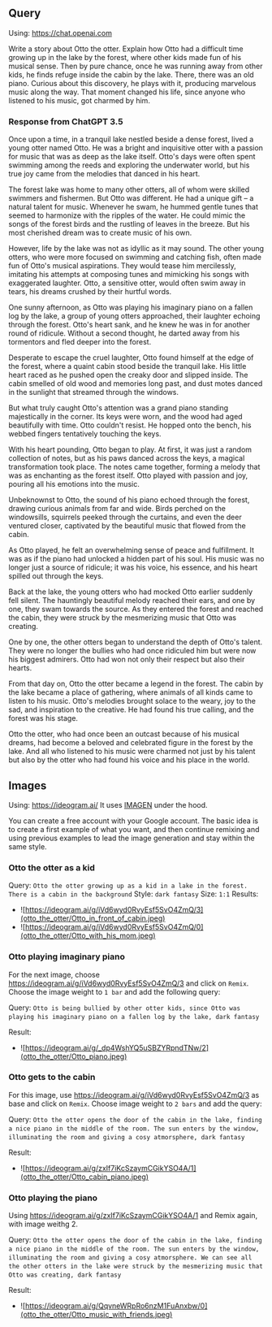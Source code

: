 ## Query

Using: https://chat.openai.com

Write a story about Otto the otter. Explain how Otto had a difficult time growing up in the lake by the forest, where other kids made fun of his musical sense. Then by pure chance, once he was running away from other kids, he finds refuge inside the cabin by the lake. There, there was an old piano. Curious about this discovery, he plays with it, producing marvelous music along the way. That moment changed his life, since anyone who listened to his music, got charmed by him.

### Response from ChatGPT 3.5

Once upon a time, in a tranquil lake nestled beside a dense forest, lived a young otter named Otto. He was a bright and inquisitive otter with a passion for music that was as deep as the lake itself. Otto's days were often spent swimming among the reeds and exploring the underwater world, but his true joy came from the melodies that danced in his heart.

The forest lake was home to many other otters, all of whom were skilled swimmers and fishermen. But Otto was different. He had a unique gift – a natural talent for music. Whenever he swam, he hummed gentle tunes that seemed to harmonize with the ripples of the water. He could mimic the songs of the forest birds and the rustling of leaves in the breeze. But his most cherished dream was to create music of his own.

However, life by the lake was not as idyllic as it may sound. The other young otters, who were more focused on swimming and catching fish, often made fun of Otto's musical aspirations. They would tease him mercilessly, imitating his attempts at composing tunes and mimicking his songs with exaggerated laughter. Otto, a sensitive otter, would often swim away in tears, his dreams crushed by their hurtful words.

One sunny afternoon, as Otto was playing his imaginary piano on a fallen log by the lake, a group of young otters approached, their laughter echoing through the forest. Otto's heart sank, and he knew he was in for another round of ridicule. Without a second thought, he darted away from his tormentors and fled deeper into the forest.

Desperate to escape the cruel laughter, Otto found himself at the edge of the forest, where a quaint cabin stood beside the tranquil lake. His little heart raced as he pushed open the creaky door and slipped inside. The cabin smelled of old wood and memories long past, and dust motes danced in the sunlight that streamed through the windows.

But what truly caught Otto's attention was a grand piano standing majestically in the corner. Its keys were worn, and the wood had aged beautifully with time. Otto couldn't resist. He hopped onto the bench, his webbed fingers tentatively touching the keys.

With his heart pounding, Otto began to play. At first, it was just a random collection of notes, but as his paws danced across the keys, a magical transformation took place. The notes came together, forming a melody that was as enchanting as the forest itself. Otto played with passion and joy, pouring all his emotions into the music.

Unbeknownst to Otto, the sound of his piano echoed through the forest, drawing curious animals from far and wide. Birds perched on the windowsills, squirrels peeked through the curtains, and even the deer ventured closer, captivated by the beautiful music that flowed from the cabin.

As Otto played, he felt an overwhelming sense of peace and fulfillment. It was as if the piano had unlocked a hidden part of his soul. His music was no longer just a source of ridicule; it was his voice, his essence, and his heart spilled out through the keys.

Back at the lake, the young otters who had mocked Otto earlier suddenly fell silent. The hauntingly beautiful melody reached their ears, and one by one, they swam towards the source. As they entered the forest and reached the cabin, they were struck by the mesmerizing music that Otto was creating.

One by one, the other otters began to understand the depth of Otto's talent. They were no longer the bullies who had once ridiculed him but were now his biggest admirers. Otto had won not only their respect but also their hearts.

From that day on, Otto the otter became a legend in the forest. The cabin by the lake became a place of gathering, where animals of all kinds came to listen to his music. Otto's melodies brought solace to the weary, joy to the sad, and inspiration to the creative. He had found his true calling, and the forest was his stage.

Otto the otter, who had once been an outcast because of his musical dreams, had become a beloved and celebrated figure in the forest by the lake. And all who listened to his music were charmed not just by his talent but also by the otter who had found his voice and his place in the world.


## Images

Using: https://ideogram.ai/ It uses [IMAGEN](https://imagen.research.google/) under the hood.

You can create a free account with your Google account. The basic idea is to create a first example of what you want, and then continue remixing and using previous examples to lead the image generation and stay within the same style.

### Otto the otter as a kid

Query: `Otto the otter growing up as a kid in a lake in the forest. There is a cabin in the background`
Style: `dark fantasy`
Size: `1:1`
Results: 
 - ![https://ideogram.ai/g/iVd6wyd0RvyEsf5SvO4ZmQ/3](otto_the_otter/Otto_in_front_of_cabin.jpeg)
 - ![https://ideogram.ai/g/iVd6wyd0RvyEsf5SvO4ZmQ/0](otto_the_otter/Otto_with_his_mom.jpeg)


### Otto playing imaginary piano

For the next image, choose https://ideogram.ai/g/iVd6wyd0RvyEsf5SvO4ZmQ/3 and click on `Remix`. Choose the image weight to `1 bar` and add the following query:

Query: `Otto is being bullied by other otter kids, since Otto was playing his imaginary piano on a fallen log by the lake, dark fantasy`

Result: 
- ![https://ideogram.ai/g/_dp4WshYQ5uSBZYRpndTNw/2](otto_the_otter/Otto_piano.jpeg)

### Otto gets to the cabin

For this image, use https://ideogram.ai/g/iVd6wyd0RvyEsf5SvO4ZmQ/3 as base and click on `Remix`. Choose image weight to `2 bars` and add the query:

Query: `Otto the otter opens the door of the cabin in the lake, finding a nice piano in the middle of the room. The sun enters by the window, illuminating the room and giving a cosy atmorsphere, dark fantasy`

Result:
- ![https://ideogram.ai/g/zxIf7iKcSzaymCGikYSO4A/1](otto_the_otter/Otto_cabin_piano.jpeg)

### Otto playing the piano

Using https://ideogram.ai/g/zxIf7iKcSzaymCGikYSO4A/1 and Remix again, with image weithg 2.

Query: `Otto the otter opens the door of the cabin in the lake, finding a nice piano in the middle of the room. The sun enters by the window, illuminating the room and giving a cosy atmorsphere. We can see all the other otters in the lake were struck by the mesmerizing music that Otto was creating, dark fantasy`

Result:
 - ![https://ideogram.ai/g/QqvneWRpRo6nzM1FuAnxbw/0](otto_the_otter/Otto_music_with_friends.jpeg)
